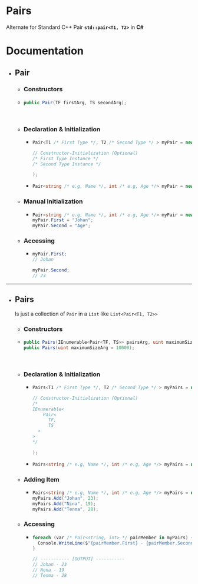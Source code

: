 # Pairs
Alternate for Standard C++ Pair **`std::pair<T1, T2>`** in **C#**

# Documentation

- ## Pair
  - ### Constructors
  - ```C#
    public Pair(TF firstArg, TS secondArg);
    ```
    <br>
  - ### Declaration & Initialization
    - ```C#
      Pair<T1 /* First Type */, T2 /* Second Type */ > myPair = new(
      
      // Constructor-Initialization (Optional)
      /* First Type Instance */
      /* Second Type Instance */
      
      );
      ```

    - ```C#
      Pair<string /* e.g, Name */, int /* e.g, Age */> myPair = new("Johan", 23);
      ```
  - ### Manual Initialization
    - ```C#
      Pair<string /* e.g, Name */, int /* e.g, Age */> myPair = new();
      myPair.First = "Johan";
      myPair.Second = "Age";
      ```
      
  - ### Accessing
    - ```C#
      myPair.First;
      // Johan
      
      myPair.Second;
      // 23
      ```

----

- ## Pairs
  Is just a collection of `Pair` in a `List` like `List<Pair<T1, T2>>`
  - ### Constructors
  - ```C#
    public Pairs(IEnumerable<Pair<TF, TS>> pairsArg, uint maximumSizeArg = 10000);
    public Pairs(uint maximumSizeArg = 10000);
    ```
    <br>
  - ### Declaration & Initialization
    - ```C#
      Pairs<T1 /* First Type */, T2 /* Second Type */ > myPairs = new(
      
      // Constructor-Initialization (Optional)
      /*
      IEnumerable<
          Pair<
            TF,
            TS
        >
      >
      */
      
      );
      ```

    - ```C#
      Pairs<string /* e.g, Name */, int /* e.g, Age */> myPairs = new();
      ```
  - ### Adding Item
    - ```C#
      Pairs<string /* e.g, Name */, int /* e.g, Age */> myPairs = new();
      myPairs.Add("Johan", 23);
      myPairs.Add("Nina", 19);
      myPairs.Add("Tenma", 28);
      ```
      
  - ### Accessing
    - ```C#
      foreach (var /* Pair<string, int> */ pairMember in myPairs) {
        Console.WriteLine($"{pairMember.First} - {pairMember.Second}");
      }
      
      // ----------- [OUTPUT] -----------
      // Johan - 23
      // Nona - 19
      // Tenma - 28
      ```
